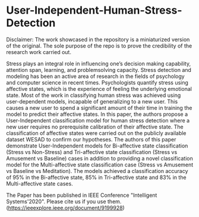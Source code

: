 # User-Independent-Human-Stress-Detection
Disclaimer: The work showcased in the repository is a miniaturized version of the original. The sole purpose of the repo is to prove the credibility of the research work carried out.

Stress plays an integral role in influencing one’s decision making capability, attention span, learning, and problemsolving capacity. Stress detection and modeling has been an active area of research in the fields of psychology and computer science in recent times. Psychologists quantify stress using affective states, which is the experience of feeling the underlying emotional state. Most of the work in classifying human stress was achieved using user-dependent models, incapable of generalizing to a new user. This causes a new user to spend a significant amount of their time in training the model to predict their affective states. In this paper, the authors propose a User-Independent classification model for human stress detection where a new user requires no prerequisite calibration of their affective state. The classification of affective states were carried out on the publicly available dataset WESAD to confirm our hypotheses. The authors of this paper demonstrate User-Independent models for Bi-affective state classification (Stress vs Non-Stress) and Tri-affective state classification (Stress vs Amusement vs Baseline) cases in addition to providing a novel classification model for the Multi-affective state classification case (Stress vs Amusement vs Baseline vs Meditation). The models achieved a classification accuracy of 95% in the Bi-affective state, 85% in Tri-affective state and 83% in the Multi-affective state cases.

The Paper has been published in IEEE Conference "Intelligent Systems'2020". 
Please cite us if you use them. (https://ieeexplore.ieee.org/document/9199928)


